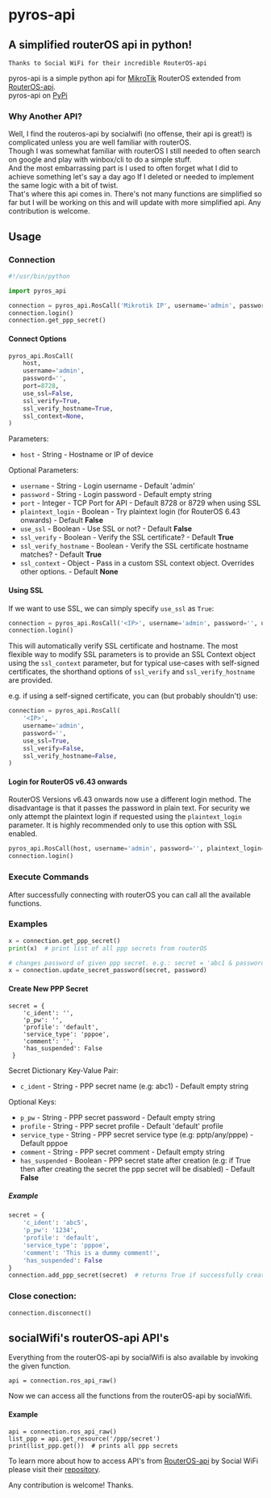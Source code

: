 # pyros-api
## A simplified routerOS api in python!
```
Thanks to Social WiFi for their incredible RouterOS-api
```
pyros-api is a simple python api for [MikroTik](https://mikrotik.com/) RouterOS extended from [RouterOS-api](https://github.com/socialwifi/RouterOS-api). \
pyros-api on [PyPi](https://pypi.org/project/pyros-api/)

### Why Another API?
Well, I find the routeros-api by socialwifi (no offense, their api is great!) is complicated unless you are well familiar with routerOS.\
Though I was somewhat familiar with routerOS I still needed to often search on google and play with winbox/cli to do a simple stuff. \
And the most embarrassing part is I used to often forget what I did to achieve something let's say a day ago If I deleted or needed to implement the same logic with a bit of twist.\
That's where this api comes in. There's not many functions are simplified so far but I will be working on this and will update with more simplified api. Any contribution is welcome.


## Usage

### Connection

```python
#!/usr/bin/python

import pyros_api

connection = pyros_api.RosCall('Mikrotik IP', username='admin', password='')
connection.login()
connection.get_ppp_secret()
```

#### Connect Options

```python
pyros_api.RosCall(
    host,
    username='admin',
    password='',
    port=8728,
    use_ssl=False,
    ssl_verify=True,
    ssl_verify_hostname=True,
    ssl_context=None,
)
```

Parameters:

* `host` - String - Hostname or IP of device

Optional Parameters:

* `username` - String - Login username - Default 'admin'
* `password` - String - Login password - Default empty string
* `port` - Integer - TCP Port for API - Default 8728 or 8729 when using SSL
* `plaintext_login` - Boolean - Try plaintext login (for RouterOS 6.43 onwards) - Default **False**
* `use_ssl` - Boolean - Use SSL or not? - Default **False**
* `ssl_verify` - Boolean - Verify the SSL certificate? - Default **True**
* `ssl_verify_hostname` - Boolean - Verify the SSL certificate hostname matches? - Default **True**
* `ssl_context` - Object - Pass in a custom SSL context object. Overrides other options. - Default **None**

#### Using SSL

If we want to use SSL, we can simply specify `use_ssl` as `True`:

```python
connection = pyros_api.RosCall('<IP>', username='admin', password='', use_ssl=True)
connection.login()
```

This will automatically verify SSL certificate and hostname. 
The most flexible way to modify SSL parameters is to provide an SSL Context object using the 
`ssl_context` parameter, but for typical use-cases with self-signed certificates, the shorthand options of
 `ssl_verify` and `ssl_verify_hostname` are provided.

e.g. if using a self-signed certificate, you can (but probably shouldn't) use:

```python
connection = pyros_api.RosCall(
    '<IP>',
    username='admin',
    password='',
    use_ssl=True,
    ssl_verify=False,
    ssl_verify_hostname=False,
)
```

#### Login for RouterOS v6.43 onwards

RouterOS Versions v6.43 onwards now use a different login method. 
The disadvantage is that it passes the password in plain text. 
For security we only attempt the plaintext login if requested using the `plaintext_login` parameter. 
It is highly recommended only to use this option with SSL enabled.

```python
pyros_api.RosCall(host, username='admin', password='', plaintext_login=True)
connection.login()
```

### Execute Commands

After successfully connecting with routerOS you can call all the available functions.

### Examples
```python
x = connection.get_ppp_secret()
print(x)  # print list of all ppp secrets from routerOS
```

```python
# changes password of given ppp secret. e.g.: secret = 'abc1 & password = '1234'
x = connection.update_secret_password(secret, password)
```

#### Create New PPP Secret
```
secret = {
    'c_ident': '',
    'p_pw': '',
    'profile': 'default',
    'service_type': 'pppoe',
    'comment': '',
    'has_suspended': False
 }
```
Secret Dictionary Key-Value Pair:

* `c_ident` - String - PPP secret name (e.g: abc1) - Default empty string

Optional Keys:

* `p_pw` - String - PPP secret password - Default empty string
* `profile` - String - PPP secret profile - Default 'default' profile
* `service_type` - String - PPP secret service type (e.g: pptp/any/pppe) - Default pppoe
* `comment` - String - PPP secret comment - Default empty string
* `has_suspended` - Boolean - PPP secret state after creation (e.g: if True then after creating the secret the ppp secret will be disabled) - Default **False**
##### Example
```python
secret = {
    'c_ident': 'abc5',
    'p_pw': '1234',
    'profile': 'default',
    'service_type': 'pppoe',
    'comment': 'This is a dummy comment!',
    'has_suspended': False
}
connection.add_ppp_secret(secret)  # returns True if successfully created
```

### Close conection:

```python
connection.disconnect()
```

## socialWifi's routerOS-api API's

Everything from the routerOS-api by socialWifi is also available by invoking the given function.
```
api = connection.ros_api_raw()
```
Now we can access all the functions from the routerOS-api by socialWifi.
#### Example
```
api = connection.ros_api_raw()
list_ppp = api.get_resource('/ppp/secret')
print(list_ppp.get())  # prints all ppp secrets
```
To learn more about how to access API's from [RouterOS-api] by Social WiFi please visit their [repository].

Any contribution is welcome! Thanks.




[RouterOS-api]: <https://github.com/socialwifi/RouterOS-api>
[repository]: <https://github.com/socialwifi/RouterOS-api>
